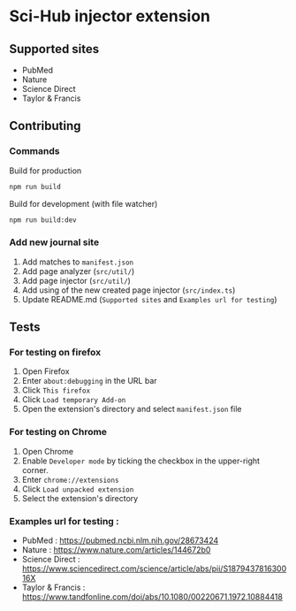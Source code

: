 # Sci-Hub injector extension

## Supported sites

- PubMed
- Nature
- Science Direct
- Taylor & Francis

## Contributing

### Commands

Build for production

```bash
npm run build
```

Build for development (with file watcher)

```bash
npm run build:dev
```

### Add new journal site

1. Add matches to `manifest.json`
2. Add page analyzer (`src/util/`)
3. Add page injector (`src/util/`)
4. Add using of the new created page injector (`src/index.ts`)
5. Update README.md (`Supported sites` and `Examples url for testing`)

## Tests

### For testing on firefox

1. Open Firefox
2. Enter `about:debugging` in the URL bar
3. Click `This firefox`
4. Click `Load temporary Add-on`
5. Open the extension's directory and select `manifest.json` file

### For testing on Chrome

1. Open Chrome
2. Enable `Developer mode` by ticking the checkbox in the upper-right corner.
3. Enter `chrome://extensions`
4. Click `Load unpacked extension`
5. Select the extension's directory

### Examples url for testing :

- PubMed : https://pubmed.ncbi.nlm.nih.gov/28673424
- Nature : https://www.nature.com/articles/144672b0
- Science Direct : https://www.sciencedirect.com/science/article/abs/pii/S187943781630016X
- Taylor & Francis : https://www.tandfonline.com/doi/abs/10.1080/00220671.1972.10884418
